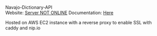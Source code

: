 Navajo-Dictionary-API  
Website: [Server NOT ONLINE](https://meesejordan.github.io/Navajo-Dictionary-API-Docs/)
Documentation: [Here](https://meesejordan.github.io/Navajo-Dictionary-API-Docs/)

Hosted on AWS EC2 instance with a reverse proxy to enable SSL with caddy and nip.io
